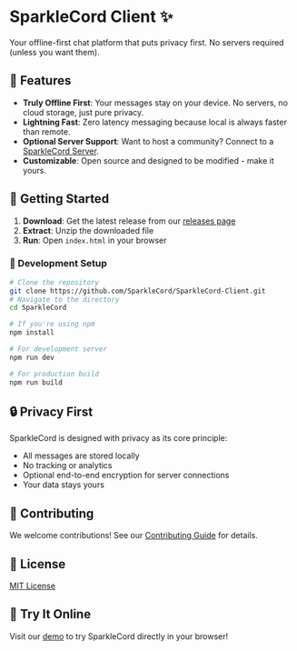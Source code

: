 # SparkleCord Client ✨
Your offline-first chat platform that puts privacy first. No servers required (unless you want them).
## 🌟 Features
- **Truly Offline First**: Your messages stay on your device. No servers, no cloud storage, just pure privacy.
- **Lightning Fast**: Zero latency messaging because local is always faster than remote.
- **Optional Server Support**: Want to host a community? Connect to a [SparkleCord Server](https://github.com/SparkleCord/SparkleCord-Server).
- **Customizable**: Open source and designed to be modified - make it yours.
## 🚀 Getting Started
1. **Download**: Get the latest release from our [releases page](https://github.com/SparkleCord/SparkleCord-Client/releases)
2. **Extract**: Unzip the downloaded file
3. **Run**: Open `index.html` in your browser
### 🔧 Development Setup
```bash
# Clone the repository
git clone https://github.com/SparkleCord/SparkleCord-Client.git
# Navigate to the directory
cd SparkleCord

# If you're using npm
npm install

# For development server
npm run dev

# For production build
npm run build
```
## 🔒 Privacy First
SparkleCord is designed with privacy as its core principle:
- All messages are stored locally
- No tracking or analytics
- Optional end-to-end encryption for server connections
- Your data stays yours
## 🤝 Contributing
We welcome contributions! See our [Contributing Guide](CONTRIBUTING.md) for details.
## 📝 License
[MIT License](LICENSE)
## 💫 Try It Online
Visit our [demo](https://sparklecord.github.io/app) to try SparkleCord directly in your browser!
